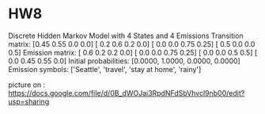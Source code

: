 HW8
===
Discrete Hidden Markov Model with 4 States and 4 Emissions
Transition matrix:
[0.45 0.55  0.0  0.0]
[ 0.2  0.6  0.2  0.0]
[ 0.0  0.0 0.75 0.25]
[ 0.5  0.0  0.0  0.5]
Emission matrix:
[ 0.6  0.2  0.2  0.0]
[ 0.0  0.0 0.75 0.25]
[ 0.0  0.0  0.5  0.5]
[ 0.0 0.45 0.55  0.0]
Initial probabilities: [0.0000, 1.0000, 0.0000, 0.0000]
Emission symbols: ['Seattle', 'travel', 'stay at home', 'rainy']

picture on : 
https://docs.google.com/file/d/0B_dWOJai3RpdNFdSbVhvcl9nb00/edit?usp=sharing
